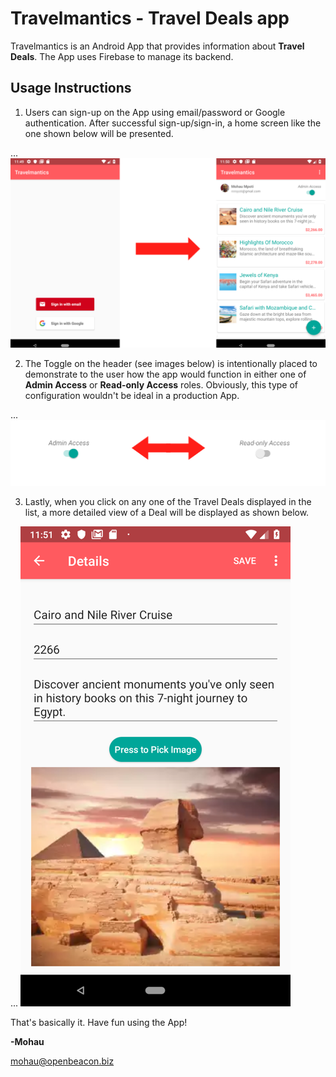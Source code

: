 # Travelmantics - Travel Deals app

Travelmantics is an Android App that provides information about **Travel Deals**. The App uses Firebase to manage its backend.



## Usage Instructions

1. Users can sign-up on the App using email/password or Google authentication. After successful sign-up/sign-in, a home screen like the one shown below will be presented.


... ![](Images/sign-up.png?raw=true)


2. The Toggle on the header (see images below) is intentionally placed to demonstrate to the user how the app would function in either one of **Admin Access** or **Read-only Access** roles. Obviously, this type of configuration wouldn't be ideal in a production App.


... ![](Images/toggle_access_privileges.png?raw=true)


3. Lastly, when you click on any one of the Travel Deals displayed in the list, a more detailed view of a Deal will be displayed as shown below.


... ![](Images/details.png?raw=true)





That's basically it. Have fun using the App!

**-Mohau**

mohau@openbeacon.biz
